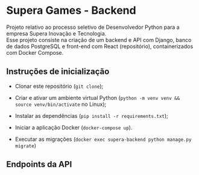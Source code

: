 # Supera Games - Backend

Projeto relativo ao processo seletivo de Desenvolvedor Python para a empresa Supera Inovação e Tecnologia.  
Esse projeto consiste na criação de um backend e API com Django, banco de dados PostgreSQL e front-end com React (repositório), containerizados com Docker Compose.

## Instruções de inicialização

-   Clonar este repositório (`git clone`);
-   Criar e ativar um ambiente virtual Python (`python -m venv venv && source venv/bin/activate` no Linux);
-   Instalar as dependências (`pip install -r requirements.txt`);
-   Iniciar a aplicação Docker (`docker-compose up`).

-   Executar as migrações (`docker exec supera-backend python manage.py migrate`)

## Endpoints da API
